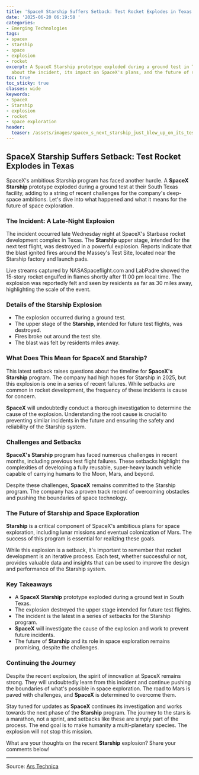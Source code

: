```yaml
---
title: 'SpaceX Starship Suffers Setback: Test Rocket Explodes in Texas'
date: '2025-06-20 06:19:58 '
categories:
- Emerging Technologies
tags:
- spacex
- starship
- space
- explosion
- rocket
excerpt: A SpaceX Starship prototype exploded during a ground test in Texas. Learn
  about the incident, its impact on SpaceX's plans, and the future of space exploration.
toc: true
toc_sticky: true
classes: wide
keywords:
- SpaceX
- Starship
- explosion
- rocket
- space exploration
header:
  teaser: /assets/images/spacex_s_next_starship_just_blew_up_on_its_test_st_20250620061958.jpg
---
```


## SpaceX Starship Suffers Setback: Test Rocket Explodes in Texas

SpaceX's ambitious Starship program has faced another hurdle. A **SpaceX Starship** prototype exploded during a ground test at their South Texas facility, adding to a string of recent challenges for the company's deep-space ambitions. Let's dive into what happened and what it means for the future of space exploration.

### The Incident: A Late-Night Explosion

The incident occurred late Wednesday night at SpaceX's Starbase rocket development complex in Texas. The **Starship** upper stage, intended for the next test flight, was destroyed in a powerful explosion. Reports indicate that the blast ignited fires around the Massey's Test Site, located near the Starship factory and launch pads. 

Live streams captured by NASASpaceflight.com and LabPadre showed the 15-story rocket engulfed in flames shortly after 11:00 pm local time. The explosion was reportedly felt and seen by residents as far as 30 miles away, highlighting the scale of the event.

### Details of the Starship Explosion

*   The explosion occurred during a ground test.
*   The upper stage of the **Starship**, intended for future test flights, was destroyed.
*   Fires broke out around the test site.
*   The blast was felt by residents miles away.

### What Does This Mean for SpaceX and Starship?

This latest setback raises questions about the timeline for **SpaceX's Starship** program. The company had high hopes for Starship in 2025, but this explosion is one in a series of recent failures. While setbacks are common in rocket development, the frequency of these incidents is cause for concern.

**SpaceX** will undoubtedly conduct a thorough investigation to determine the cause of the explosion. Understanding the root cause is crucial to preventing similar incidents in the future and ensuring the safety and reliability of the Starship system.

### Challenges and Setbacks

**SpaceX's Starship** program has faced numerous challenges in recent months, including previous test flight failures. These setbacks highlight the complexities of developing a fully reusable, super-heavy launch vehicle capable of carrying humans to the Moon, Mars, and beyond.

Despite these challenges, **SpaceX** remains committed to the Starship program. The company has a proven track record of overcoming obstacles and pushing the boundaries of space technology. 

### The Future of Starship and Space Exploration

**Starship** is a critical component of SpaceX's ambitious plans for space exploration, including lunar missions and eventual colonization of Mars. The success of this program is essential for realizing these goals.

While this explosion is a setback, it's important to remember that rocket development is an iterative process. Each test, whether successful or not, provides valuable data and insights that can be used to improve the design and performance of the Starship system.

### Key Takeaways

*   A **SpaceX Starship** prototype exploded during a ground test in South Texas.
*   The explosion destroyed the upper stage intended for future test flights.
*   The incident is the latest in a series of setbacks for the Starship program.
*   **SpaceX** will investigate the cause of the explosion and work to prevent future incidents.
*   The future of **Starship** and its role in space exploration remains promising, despite the challenges.

### Continuing the Journey

Despite the recent explosion, the spirit of innovation at SpaceX remains strong. They will undoubtedly learn from this incident and continue pushing the boundaries of what's possible in space exploration. The road to Mars is paved with challenges, and **SpaceX** is determined to overcome them.

Stay tuned for updates as **SpaceX** continues its investigation and works towards the next phase of the **Starship** program. The journey to the stars is a marathon, not a sprint, and setbacks like these are simply part of the process. The end goal is to make humanity a multi-planetary species. The explosion will not stop this mission.

What are your thoughts on the recent **Starship** explosion? Share your comments below!

---

Source: [Ars Technica](https://arstechnica.com/space/2025/06/starships-rough-year-gets-worse-after-a-late-night-explosion-in-south-texas/)